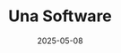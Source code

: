 ---  
layout: startup_page  
title: "Una Software"  
id: "unasoftware.com"  
permalink: "/unasoftwareunasoftware.com05082025/"  
website: "https://www.unasoftware.com/?utm_source=linkedin&utm_campaign=una_linkedin_company_page"  
funding_round: "Seed"  
funding_amount: "$4.4M"  
investors: "Staircase Ventures, Emerald Development Managers"  
about: "Una Software is an AI-powered FP&A software designed for modern businesses, combining agile planning, revenue-connected forecasting, embedded business intelligence, and execution accountability. It enables CFOs to forecast with confidence, align teams faster, and drive measurable business results."  
markets: "Software Development, Enterprise Software, SaaS, AI, Fintech"  
hq: "Toronto, Ontario, Canada"  
founded_year: "2023"  
linkedin: "https://www.linkedin.com/company/una-software"  
twitter: ""  
instagram: ""  
facebook: ""  
crunchbase: "https://www.crunchbase.com/organization/una-software"  
pitchbook: "https://pitchbook.com/profiles/company/538859-44"  

date_display: "08-May-2025"  
date: "2025-05-08"

# SEO Optimization  
meta_title: "Una Software - Seed Funding ($4.4M)"  
meta_description: "Una Software, Una Software is an AI-powered FP&A software designed for modern businesses, combining agile planning, revenue-connected forecasting, embedded business..."  
meta_keywords: "Una Software, Software Development, Enterprise Software, SaaS, AI, Fintech, Seed funding"  
canonical_url: "https://startup.projectstartups.com/unasoftwareunasoftware.com05082025/"  
---